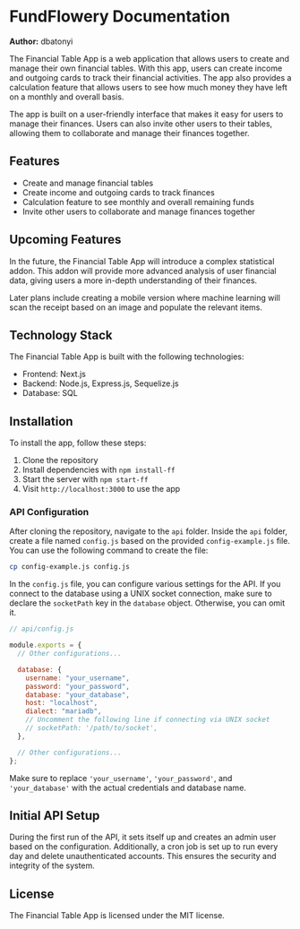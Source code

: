 # FundFlowery Documentation

**Author:** dbatonyi

The Financial Table App is a web application that allows users to create and manage their own financial tables. With this app, users can create income and outgoing cards to track their financial activities. The app also provides a calculation feature that allows users to see how much money they have left on a monthly and overall basis.

The app is built on a user-friendly interface that makes it easy for users to manage their finances. Users can also invite other users to their tables, allowing them to collaborate and manage their finances together.

## Features

- Create and manage financial tables
- Create income and outgoing cards to track finances
- Calculation feature to see monthly and overall remaining funds
- Invite other users to collaborate and manage finances together

## Upcoming Features

In the future, the Financial Table App will introduce a complex statistical addon. This addon will provide more advanced analysis of user financial data, giving users a more in-depth understanding of their finances.

Later plans include creating a mobile version where machine learning will scan the receipt based on an image and populate the relevant items.

## Technology Stack

The Financial Table App is built with the following technologies:

- Frontend: Next.js
- Backend: Node.js, Express.js, Sequelize.js
- Database: SQL

## Installation

To install the app, follow these steps:

1. Clone the repository
2. Install dependencies with `npm install-ff`
3. Start the server with `npm start-ff`
4. Visit `http://localhost:3000` to use the app

### API Configuration

After cloning the repository, navigate to the `api` folder. Inside the `api` folder, create a file named `config.js` based on the provided `config-example.js` file. You can use the following command to create the file:

```bash
cp config-example.js config.js
```

In the `config.js` file, you can configure various settings for the API. If you connect to the database using a UNIX socket connection, make sure to declare the `socketPath` key in the `database` object. Otherwise, you can omit it.

```javascript
// api/config.js

module.exports = {
  // Other configurations...

  database: {
    username: "your_username",
    password: "your_password",
    database: "your_database",
    host: "localhost",
    dialect: "mariadb",
    // Uncomment the following line if connecting via UNIX socket
    // socketPath: '/path/to/socket',
  },

  // Other configurations...
};
```

Make sure to replace `'your_username'`, `'your_password'`, and `'your_database'` with the actual credentials and database name.

## Initial API Setup

During the first run of the API, it sets itself up and creates an admin user based on the configuration. Additionally, a cron job is set up to run every day and delete unauthenticated accounts. This ensures the security and integrity of the system.

## License

The Financial Table App is licensed under the MIT license.
